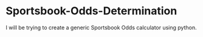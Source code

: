 # Sportsbook-Odds-Determination
I will be trying to create a generic Sportsbook Odds calculator using python.
